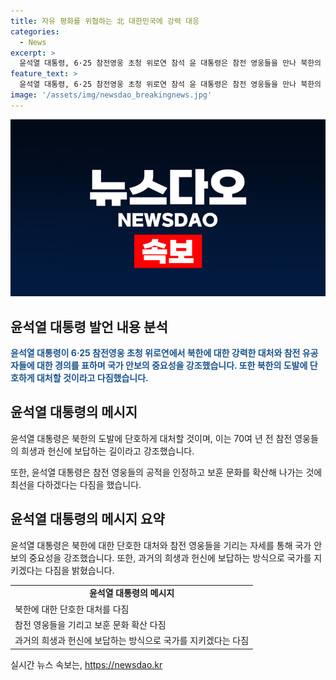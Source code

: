 ```yaml
---
title: 자유 평화를 위협하는 北 대한민국에 강력 대응
categories:
  - News
excerpt: >
  윤석열 대통령, 6·25 참전영웅 초청 위로연 참석 윤 대통령은 참전 영웅들을 만나 북한의 위협에 대처하겠다고 강조하며, 북한의 도발을 비판했습니다. 또한, 참전 영웅들의 헌신을 국민들이 기억하고 보훈 문화를 확산해 나갈 것이라고 다짐했습니다.
feature_text: >
  윤석열 대통령, 6·25 참전영웅 초청 위로연 참석 윤 대통령은 참전 영웅들을 만나 북한의 위협에 대처하겠다고 강조하며, 북한의 도발을 비판했습니다. 또한, 참전 영웅들의 헌신을 국민들이 기억하고 보훈 문화를 확산해 나갈 것이라고 다짐했습니다.
image: '/assets/img/newsdao_breakingnews.jpg'
---
```


<p><img src="/assets/img/newsdao_breakingnews.jpg" alt="implanttips 속보" /></p>

<h2 data-ke-size="size26">윤석열 대통령 발언 내용 분석</h2>

<p data-ke-size="size16"><b><span style="color: #1a5490;">윤석열 대통령이 6·25 참전영웅 초청 위로연에서 북한에 대한 강력한 대처와 참전 유공자들에 대한 경의를 표하며 국가 안보의 중요성을 강조했습니다. 또한 북한의 도발에 단호하게 대처할 것이라고 다짐했습니다.</span></b></p>

<h2 data-ke-size="size26">윤석열 대통령의 메시지</h2>

<p data-ke-size="size16">윤석열 대통령은 북한의 도발에 단호하게 대처할 것이며, 이는 70여 년 전 참전 영웅들의 희생과 헌신에 보답하는 길이라고 강조했습니다.</p>

<p data-ke-size="size16">또한, 윤석열 대통령은 참전 영웅들의 공적을 인정하고 보훈 문화를 확산해 나가는 것에 최선을 다하겠다는 다짐을 했습니다.</p>

<h2 data-ke-size="size26">윤석열 대통령의 메시지 요약</h2>

<p data-ke-size="size16">윤석열 대통령은 북한에 대한 단호한 대처와 참전 영웅들을 기리는 자세를 통해 국가 안보의 중요성을 강조했습니다. 또한, 과거의 희생과 헌신에 보답하는 방식으로 국가를 지키겠다는 다짐을 밝혔습니다.</p>

<table>
    <tr>
        <td style="text-align: center; height: 17px;"><b>윤석열 대통령의 메시지</b></td>
    </tr>
    <tr>
        <td>북한에 대한 단호한 대처를 다짐</td>
    </tr>
    <tr>
        <td>참전 영웅들을 기리고 보훈 문화 확산 다짐</td>
    </tr>
    <tr>
        <td>과거의 희생과 헌신에 보답하는 방식으로 국가를 지키겠다는 다짐</td>
    </tr>
</table>
실시간 뉴스 속보는, <a href="https://newsdao.kr" rel="dofollow">https://newsdao.kr</a>


